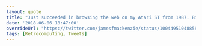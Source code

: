 ```yaml
---
layout: quote
title: "Just succeeded in browsing the web on my Atari ST from 1987. Big milestone!"
date: '2018-06-06 18:47:00'
overrideUrl: "https://twitter.com/jamesfmackenzie/status/1004495104885886978"
tags: [Retrocomputing, Tweets]
---
```

